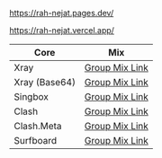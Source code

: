 https://rah-nejat.pages.dev/

https://rah-nejat.vercel.app/

| Core | Mix |
| --- | --- | 
| Xray | [Group Mix Link](https://raw.githubusercontent.com/rah-nejat/Azadi/main/xray/normal/mix) |
| Xray (Base64) | [Group Mix Link](https://raw.githubusercontent.com/rah-nejat/Azadi/main/xray/base64/mix) |
| Singbox | [Group Mix Link](https://raw.githubusercontent.com/rah-nejat/Azadi/main/singbox/mix.json) |
| Clash | [Group Mix Link](https://raw.githubusercontent.com/rah-nejat/Azadi/main/clash/mix) |
| Clash.Meta | [Group Mix Link](https://raw.githubusercontent.com/rah-nejat/Azadi/main/meta/mix) | 
| Surfboard | [Group Mix Link](https://raw.githubusercontent.com/rah-nejat/Azadi/main/surfboard/mix) |
